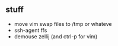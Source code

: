 
## stuff

- move vim swap files to /tmp or whateve
- ssh-agent ffs
- demouse zellij (and ctrl-p for vim)
